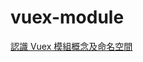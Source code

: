 # vuex-module
[認識 Vuex 模組概念及命名空間](https://medium.com/unalai/%E8%AA%8D%E8%AD%98-vuex-module-%E5%8F%8A%E5%91%BD%E5%90%8D%E7%A9%BA%E9%96%93-4a750683a8ee)
